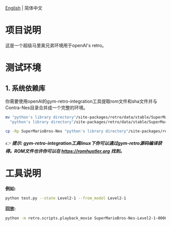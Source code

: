 [English](./README.md) | 简体中文 

# 项目说明

这是一个超级马里奥兄弟环境用于openAI's retro。

# 测试环境

## 1. 系统依赖库

你需要使用openAI的gym-retro-integration工具提取rom文件和sha文件并与Contra-Nes目录合并成一个完整的环境。
```bash
mv "python's library directory"/site-packages/retro/data/stable/SuperMarioBros-Nes \
  "python's library directory"/site-packages/retro/data/stable/SuperMarioBros-Nes.bak
```
```bash
cp -Rp SuperMarioBros-Nes "python's library directory"/site-packages/retro/data/stable/SuperMarioBros-Nes
```

###### :point_right: **提示: gym-retro-integration工具linux下你可以通过gym-retro源码编译获得。ROM文件也许你可以在 https://romhustler.org 找到。**

# 工具说明

**例如:**
```bash
python test.py --state Level2-1 --from_model Level2-1
```

**回放:**
```bash
python -m retro.scripts.playback_movie SuperMarioBros-Nes-Level2-1-000000.bk2
```
